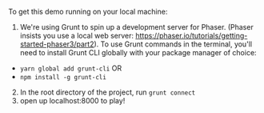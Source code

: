To get this demo running on your local machine:

1. We're using Grunt to spin up a development server for Phaser. (Phaser insists you use a local web server: https://phaser.io/tutorials/getting-started-phaser3/part2). To use Grunt commands in the terminal, you'll need to install Grunt CLI globally with your package manager of choice:
  * ```yarn global add grunt-cli``` OR
  * ```npm install -g grunt-cli```
2. In the root directory of the project, run ```grunt connect```
3. open up localhost:8000 to play!
